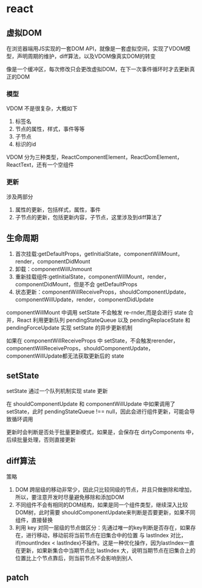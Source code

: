 # react
## 虚拟DOM
在浏览器端用JS实现的一套DOM API，就像是一套虚拟空间，实现了VDOM模型，声明周期的维护，diff算法，以及VDOM像真实DOM的转变

像是一个缓冲区，每次修改只会更改虚拟DOM，在下一次事件循环时才去更新真正的DOM

### 模型
VDOM 不是很复杂，大概如下
1. 标签名
2. 节点的属性，样式，事件等等
3. 子节点
4. 标识的id

VDOM 分为三种类型，ReactComponentElement，ReactDomElement，ReactText，还有一个空组件


### 更新
涉及两部分
1. 属性的更新，包括样式，属性，事件
2. 子节点的更新，包括更新内容，子节点，这里涉及到diff算法了

## 生命周期
1. 首次挂载:getDefaultProps，getInitialState，componentWillMount，render，componentDidMount
2. 卸载：componentWillUnmount
3. 重新挂载组件:getInitialState，componentWillMount，render，componentDidMount，但是不会 getDefaultProps
4. 状态更新：componentWillReceiveProps，shouldComponentUpdate，componentWillUpdate，render，componentDidUpdate

componentWillMount 中调用 setState 不会触发 re-rnder,而是会进行 state 合并，React 利用更新队列 pendingStateQueue 以及 pendingReplaceState 和 pendingForceUpdate 实现 setState 的异步更新机制

如果在 componentWillReceiveProps 中 setState，不会触发rerender，componentWillReceiveProps，shouldComponentUpdate，componentWillUpdate都无法获取更新后的 state

## setState
setState 通过一个队列机制实现 state 更新

在 shouldComponentUpdate 和 componentWillUpdate 中如果调用了 setState，此时 pendingStateQueue !== null，因此会进行组件更新，可能会导致循环调用

更新时会判断是否处于批量更新模式，如果是，会保存在 dirtyComponents 中，后续批量处理，否则直接更新

## diff算法
策略
1. DOM 跨层级的移动非常少，因此只比较同级的节点，并且只做删除和增加，所以，要注意开发时尽量避免移除和添加DOM
2. 不同组件不会有相同的DOM结构，如果是同一个组件类型，继续深入比较DOM树，此时需要 shouldComponentUpdate来判断是否要更新，如果不同组件，直接替换
3. 利用 key 对同一层级的节点做区分：先通过唯一的key判断是否存在，如果存在，进行移动，移动前将当前节点在旧集合中的位置 与 lastIndex 对比，if(mountIndex < lastIndex)不操作。这是一种优化操作，因为lastIndex一直在更新，如果新集合中当期节点比 lastIndex 大，说明当期节点在旧集合上的位置比上个节点靠后，则当前节点不会影响到别人

## patch

